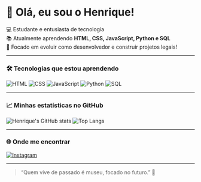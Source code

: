 # 👋 Olá, eu sou o Henrique!

💻 Estudante e entusiasta de tecnologia  
📚 Atualmente aprendendo **HTML, CSS, JavaScript, Python e SQL**  
🚀 Focado em evoluir como desenvolvedor e construir projetos legais!

---

### 🛠️ Tecnologias que estou aprendendo
![HTML](https://img.shields.io/badge/-HTML5-E34F26?logo=html5&logoColor=white)
![CSS](https://img.shields.io/badge/-CSS3-1572B6?logo=css3&logoColor=white)
![JavaScript](https://img.shields.io/badge/-JavaScript-F7DF1E?logo=javascript&logoColor=black)
![Python](https://img.shields.io/badge/-Python-3776AB?logo=python&logoColor=white)
![SQL](https://img.shields.io/badge/-SQL-4479A1?logo=mysql&logoColor=white)

---

### 📈 Minhas estatísticas no GitHub
![Henrique's GitHub stats](https://github-readme-stats.vercel.app/api?username=gomesfordevs&show_icons=true&theme=tokyonight)
![Top Langs](https://github-readme-stats.vercel.app/api/top-langs/?username=gomesfordevs&layout=compact&theme=tokyonight)

---

### 🌐 Onde me encontrar
[![Instagram](https://img.shields.io/badge/-@gomesforreal-E4405F?logo=instagram&logoColor=white)](https://instagram.com/gomesforreal)

---

> “Quem vive de passado é museu, focado no futuro.” 🚀
